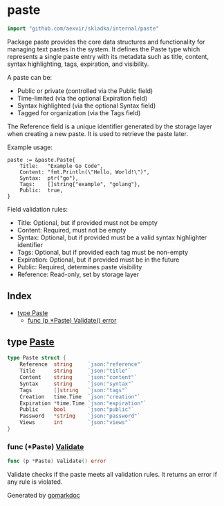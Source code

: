 <!-- Code generated by gomarkdoc. DO NOT EDIT -->

# paste

```go
import "github.com/aexvir/skladka/internal/paste"
```

Package paste provides the core data structures and functionality for managing text pastes in the system. It defines the Paste type which represents a single paste entry with its metadata such as title, content, syntax highlighting, tags, expiration, and visibility.

A paste can be:

- Public or private \(controlled via the Public field\)
- Time\-limited \(via the optional Expiration field\)
- Syntax highlighted \(via the optional Syntax field\)
- Tagged for organization \(via the Tags field\)

The Reference field is a unique identifier generated by the storage layer when creating a new paste. It is used to retrieve the paste later.

Example usage:

```
paste := &paste.Paste{
	Title:   "Example Go Code",
	Content: "fmt.Println(\"Hello, World!\")",
	Syntax:  ptr("go"),
	Tags:    []string{"example", "golang"},
	Public:  true,
}
```

Field validation rules:

- Title: Optional, but if provided must not be empty
- Content: Required, must not be empty
- Syntax: Optional, but if provided must be a valid syntax highlighter identifier
- Tags: Optional, but if provided each tag must be non\-empty
- Expiration: Optional, but if provided must be in the future
- Public: Required, determines paste visibility
- Reference: Read\-only, set by storage layer

## Index

- [type Paste](<#Paste>)
  - [func \(p \*Paste\) Validate\(\) error](<#Paste.Validate>)


<a name="Paste"></a>
## type [Paste](<https://github.com/aexvir/skladka/blob/master/internal/paste/paste.go#L10-L21>)



```go
type Paste struct {
    Reference  string     `json:"reference"`
    Title      string     `json:"title"`
    Content    string     `json:"content"`
    Syntax     string     `json:"syntax"`
    Tags       []string   `json:"tags"`
    Creation   time.Time  `json:"creation"`
    Expiration *time.Time `json:"expiration"`
    Public     bool       `json:"public"`
    Password   *string    `json:"password"`
    Views      int        `json:"views"`
}
```

<a name="Paste.Validate"></a>
### func \(\*Paste\) [Validate](<https://github.com/aexvir/skladka/blob/master/internal/paste/paste.go#L25>)

```go
func (p *Paste) Validate() error
```

Validate checks if the paste meets all validation rules. It returns an error if any rule is violated.

Generated by [gomarkdoc](<https://github.com/princjef/gomarkdoc>)
